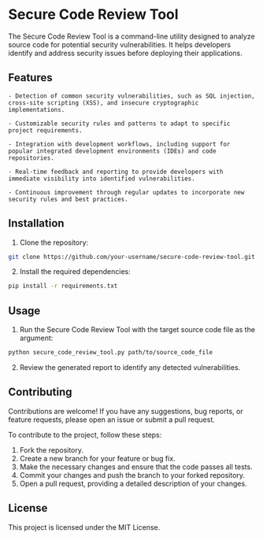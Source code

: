 # Secure Code Review Tool

The Secure Code Review Tool is a command-line utility designed to analyze source code for potential security vulnerabilities. It helps developers identify and address security issues before deploying their applications.

## Features

    - Detection of common security vulnerabilities, such as SQL injection, cross-site scripting (XSS), and insecure cryptographic implementations.
    
    - Customizable security rules and patterns to adapt to specific project requirements.
    
    - Integration with development workflows, including support for popular integrated development environments (IDEs) and code repositories.
    
    - Real-time feedback and reporting to provide developers with immediate visibility into identified vulnerabilities.
    
    - Continuous improvement through regular updates to incorporate new security rules and best practices.

## Installation

1. Clone the repository:

```bash
git clone https://github.com/your-username/secure-code-review-tool.git
```

2. Install the required dependencies:

```bash
pip install -r requirements.txt
```

## Usage

1. Run the Secure Code Review Tool with the target source code file as the argument:

```bash
python secure_code_review_tool.py path/to/source_code_file
```

2. Review the generated report to identify any detected vulnerabilities.

## Contributing

Contributions are welcome! If you have any suggestions, bug reports, or feature requests, please open an issue or submit a pull request.

To contribute to the project, follow these steps:

1. Fork the repository.
2. Create a new branch for your feature or bug fix.
3. Make the necessary changes and ensure that the code passes all tests.
4. Commit your changes and push the branch to your forked repository.
5. Open a pull request, providing a detailed description of your changes.

## License

This project is licensed under the MIT License.
